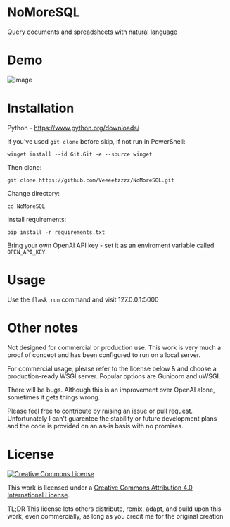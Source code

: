 # NoMoreSQL
Query documents and spreadsheets with natural language
# Demo
![image](https://user-images.githubusercontent.com/40268197/230964998-ad99c0ba-f1e1-44f8-9863-c12611d711a4.png)
# Installation


Python - https://www.python.org/downloads/

If you've used `git clone` before skip, if not run in PowerShell:

`winget install --id Git.Git -e --source winget`

Then clone:

`git clone https://github.com/Veeeetzzzz/NoMoreSQL.git`

Change directory:

`cd NoMoreSQL`

Install requirements: 

`pip install -r requirements.txt`

Bring your own OpenAI API key - set it as an enviroment variable called `OPEN_API_KEY`

# Usage

Use the `flask run` command and visit 127.0.0.1:5000

# Other notes

Not designed for commercial or production use. This work is very much a proof of concept and has been configured to run on a local server. 

For commercial usage, please refer to the license below & and choose a production-ready WSGI server. Popular options are Gunicorn and uWSGI.

There will be bugs. Although this is an improvement over OpenAI alone, sometimes it gets things wrong. 

Please feel free to contribute by raising an issue or pull request. Unfortunately I can't guarentee the stability or future development plans and the code is provided on an as-is basis with no promises.

# License

[![Creative Commons License](https://i.creativecommons.org/l/by/4.0/88x31.png)](http://creativecommons.org/licenses/by/4.0/)

This work is licensed under a [Creative Commons Attribution 4.0 International License](http://creativecommons.org/licenses/by/4.0/).

TL;DR This license lets others distribute, remix, adapt, and build upon this work, even commercially, as long as you credit me for the original creation
